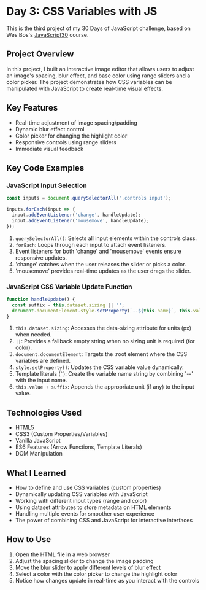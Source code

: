 # Day 3: CSS Variables with JS

This is the third project of my 30 Days of JavaScript challenge, based on Wes Bos's [JavaScript30](https://javascript30.com/) course.

## Project Overview

In this project, I built an interactive image editor that allows users to adjust an image's spacing, blur effect, and base color using range sliders and a color picker. The project demonstrates how CSS variables can be manipulated with JavaScript to create real-time visual effects.

## Key Features

- Real-time adjustment of image spacing/padding
- Dynamic blur effect control
- Color picker for changing the highlight color
- Responsive controls using range sliders
- Immediate visual feedback

## Key Code Examples

### JavaScript Input Selection
```javascript
const inputs = document.querySelectorAll('.controls input');

inputs.forEach(input => {
  input.addEventListener('change', handleUpdate);
  input.addEventListener('mousemove', handleUpdate);
});
```

1. `querySelectorAll()`: Selects all input elements within the controls class.
2. `forEach`: Loops through each input to attach event listeners.
3. Event listeners for both 'change' and 'mousemove' events ensure responsive updates.
4. 'change' catches when the user releases the slider or picks a color.
5. 'mousemove' provides real-time updates as the user drags the slider.

### JavaScript CSS Variable Update Function
```javascript
function handleUpdate() {
  const suffix = this.dataset.sizing || '';
  document.documentElement.style.setProperty(`--${this.name}`, this.value + suffix);
}
```

1. `this.dataset.sizing`: Accesses the data-sizing attribute for units (px) when needed.
2. `||`: Provides a fallback empty string when no sizing unit is required (for color).
3. `document.documentElement`: Targets the :root element where the CSS variables are defined.
4. `style.setProperty()`: Updates the CSS variable value dynamically.
5. Template literals (`` ` ``): Create the variable name string by combining '--' with the input name.
6. `this.value + suffix`: Appends the appropriate unit (if any) to the input value.

## Technologies Used

- HTML5
- CSS3 (Custom Properties/Variables)
- Vanilla JavaScript
- ES6 Features (Arrow Functions, Template Literals)
- DOM Manipulation

## What I Learned

- How to define and use CSS variables (custom properties)
- Dynamically updating CSS variables with JavaScript
- Working with different input types (range and color)
- Using dataset attributes to store metadata on HTML elements
- Handling multiple events for smoother user experience
- The power of combining CSS and JavaScript for interactive interfaces

## How to Use

1. Open the HTML file in a web browser
2. Adjust the spacing slider to change the image padding
3. Move the blur slider to apply different levels of blur effect
4. Select a color with the color picker to change the highlight color
5. Notice how changes update in real-time as you interact with the controls 
